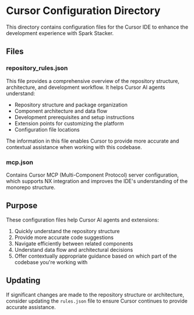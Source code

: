 # Cursor Configuration Directory

This directory contains configuration files for the Cursor IDE to enhance the development experience with Spark Stacker.

## Files

### repository_rules.json

This file provides a comprehensive overview of the repository structure, architecture, and development workflow. It helps Cursor AI agents understand:

- Repository structure and package organization
- Component architecture and data flow
- Development prerequisites and setup instructions
- Extension points for customizing the platform
- Configuration file locations

The information in this file enables Cursor to provide more accurate and contextual assistance when working with this codebase.

### mcp.json

Contains Cursor MCP (Multi-Component Protocol) server configuration, which supports NX integration and improves the IDE's understanding of the monorepo structure.

## Purpose

These configuration files help Cursor AI agents and extensions:

1. Quickly understand the repository structure
2. Provide more accurate code suggestions
3. Navigate efficiently between related components
4. Understand data flow and architectural decisions
5. Offer contextually appropriate guidance based on which part of the codebase you're working with

## Updating

If significant changes are made to the repository structure or architecture, consider updating the `rules.json` file to ensure Cursor continues to provide accurate assistance.
